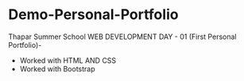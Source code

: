 # Demo-Personal-Portfolio
Thapar Summer School 
WEB DEVELOPMENT DAY - 01 
(First Personal Portfolio)-
  - Worked with HTML AND CSS
  - Worked with Bootstrap
